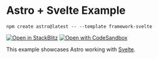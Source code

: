 # Astro + Svelte Example

```
npm create astro@latest -- --template framework-svelte
```

[![Open in StackBlitz](https://developer.stackblitz.com/img/open_in_stackblitz.svg)](https://stackblitz.com/github/withastro/astro/tree/latest/examples/framework-svelte)
[![Open with CodeSandbox](https://assets.codesandbox.io/github/button-edit-lime.svg)](https://codesandbox.io/s/github/withastro/astro/tree/latest/examples/framework-svelte)

This example showcases Astro working with [Svelte](https://svelte.dev/).
